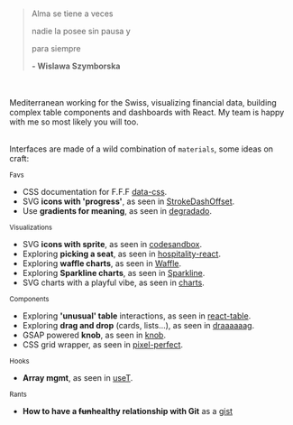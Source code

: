 

<!---
polmoneys/polmoneys is a ✨ special ✨ repository because its `README.md` (this file) appears on your GitHub profile.
You can click the Preview link to take a look at your changes.
--->
<br/>

>Alma se tiene a veces 
>
>nadie la posee sin pausa y
>
>para siempre
>
>**- Wislawa Szymborska**


<br/>
<br/>
Mediterranean working for the Swiss, visualizing financial data, building complex table components and dashboards with React. My team is happy with me so most likely you will too. 

<br/>
<br/>

Interfaces are made of a wild combination of `materials`, some ideas on craft: 

<sub>Favs</sub>
- CSS documentation for F.F.F [data-css](https://github.com/polmoneys/data-css).
- SVG **icons with 'progress'**, as seen in [StrokeDashOffset](https://github.com/polmoneys/StrokeDashoffset).
- Use **gradients for meaning**, as seen in [degradado](https://github.com/polmoneys/degradado).

<sub>Visualizations</sub>
- SVG **icons with sprite**, as seen in [codesandbox](https://codesandbox.io/s/icon-svg-sprite-jgppz5).
- Exploring **picking a seat**, as seen in [hospitality-react](https://github.com/polmoneys/hospitality-react).
- Exploring **waffle charts**, as seen in [Waffle](https://github.com/polmoneys/Waffle).
- Exploring **Sparkline charts**, as seen in [Sparkline](https://github.com/polmoneys/Sparkline).
- SVG charts with a playful vibe, as seen in [charts](https://github.com/polmoneys/charts).

<sub>Components</sub>
- Exploring **'unusual' table** interactions, as seen in [react-table](https://github.com/polmoneys/react-table).
- Exploring **drag and drop** (cards, lists...), as seen in [draaaaaag](https://github.com/polmoneys/draaaaaag).
- GSAP powered **knob**, as seen in [knob](https://github.com/polmoneys/knob).
- CSS grid wrapper, as seen in [pixel-perfect](https://github.com/polmoneys/pixel-perfect).

<sub>Hooks</sub>
- **Array mgmt**, as seen in [useT](https://github.com/polmoneys/useT).

<sub>Rants</sub>
- **How to have a ~~fun~~healthy relationship with Git** as a [gist](https://gist.github.com/polmoneys/28c63f2a8b23b82b4b80378f85dfedf8)



